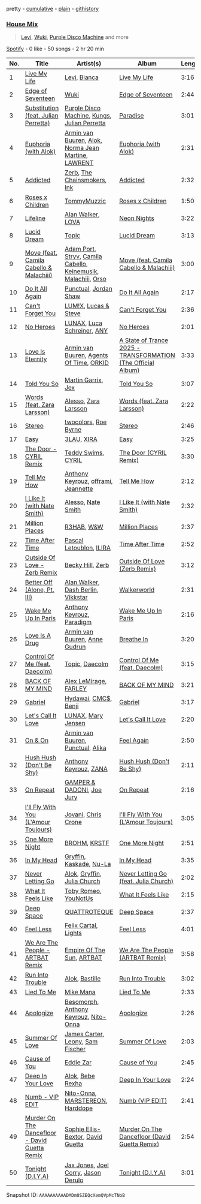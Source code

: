 pretty - [cumulative](/playlists/cumulative/37i9dQZF1EQpoj8u9Hn81e.md) - [plain](/playlists/plain/37i9dQZF1EQpoj8u9Hn81e) - [githistory](https://github.githistory.xyz/mdn522/spotify-playlist-archive/blob/main/playlists/plain/37i9dQZF1EQpoj8u9Hn81e)

### [House Mix](https://open.spotify.com/playlist/37i9dQZF1EQpoj8u9Hn81e)

> <a href=spotify:playlist:37i9dQZF1EIUR5At4eDY18>Levi</a>, <a href=spotify:playlist:37i9dQZF1EIVLVJy5vV0H4>Wuki</a>, <a href=spotify:playlist:37i9dQZF1EIXWDNub5biJY>Purple Disco Machine</a> and more

[Spotify](https://open.spotify.com/user/spotify) - 0 like - 50 songs - 2 hr 20 min

| No. | Title | Artist(s) | Album | Length |
|---|---|---|---|---|
| 1 | [Live My Life](https://open.spotify.com/track/6sypPT1T6B8rU9ZutV7GWF) | [Levi](https://open.spotify.com/artist/1M4OBXDWyLtubqa3SBLxwC), [Bianca](https://open.spotify.com/artist/43BmOTbp0fKzSvC4YxykMl) | [Live My Life](https://open.spotify.com/album/1ULuBQmuQf6Ul6Ofvc0gLY) | 3:16 |
| 2 | [Edge of Seventeen](https://open.spotify.com/track/5IFSvSEeCAvvBEQ85poqKB) | [Wuki](https://open.spotify.com/artist/6Se1y4vDcu9fVHLqdj1N3q) | [Edge of Seventeen](https://open.spotify.com/album/6oeEtPWpOfed7plMHI5qef) | 2:44 |
| 3 | [Substitution \(feat\. Julian Perretta\)](https://open.spotify.com/track/6BjG4NirMgJfC6QAvbfBNG) | [Purple Disco Machine](https://open.spotify.com/artist/2WBJQGf1bT1kxuoqziH5g4), [Kungs](https://open.spotify.com/artist/7keGfmQR4X5w0two1xKZ7d), [Julian Perretta](https://open.spotify.com/artist/2JLl6rSFWx9YuSPLcLhkAG) | [Paradise](https://open.spotify.com/album/1jWcipGHDLJ94RMB2XUhgK) | 3:01 |
| 4 | [Euphoria \(with Alok\)](https://open.spotify.com/track/2Fv1x10CiHukDdu96CYeHc) | [Armin van Buuren](https://open.spotify.com/artist/0SfsnGyD8FpIN4U4WCkBZ5), [Alok](https://open.spotify.com/artist/0NGAZxHanS9e0iNHpR8f2W), [Norma Jean Martine](https://open.spotify.com/artist/2fsk4VlJdNF6G8cCMDrrzB), [LAWRENT](https://open.spotify.com/artist/0O9m6ZuAAvUOhT6OgbtAmI) | [Euphoria \(with Alok\)](https://open.spotify.com/album/3lFUdKS5aaxORrnAzj7XIp) | 2:31 |
| 5 | [Addicted](https://open.spotify.com/track/5ZUIPLoTLJZrPQh2kFZEUM) | [Zerb](https://open.spotify.com/artist/6mDl7lQiLxT0iQ8LYhAlWy), [The Chainsmokers](https://open.spotify.com/artist/69GGBxA162lTqCwzJG5jLp), [Ink](https://open.spotify.com/artist/4ZhFCxPekpmV12n2xMeF2z) | [Addicted](https://open.spotify.com/album/7yO1vbedliKtwQ65jAjBQr) | 2:32 |
| 6 | [Roses x Children](https://open.spotify.com/track/3GxXPHTRn4vQArX83QprqZ) | [TommyMuzzic](https://open.spotify.com/artist/2XqXXH9xPa1zucIOtZ3u3A) | [Roses x Children](https://open.spotify.com/album/6EjzGyhe7zi2ZcrGWHXgA0) | 1:50 |
| 7 | [Lifeline](https://open.spotify.com/track/572PPqti4bqGpqEnsWFlIu) | [Alan Walker](https://open.spotify.com/artist/7vk5e3vY1uw9plTHJAMwjN), [LOVA](https://open.spotify.com/artist/1l2NYhptmHjo64MDOcej1x) | [Neon Nights](https://open.spotify.com/album/2PMUDyTcZRL0kMKibFgHKT) | 3:22 |
| 8 | [Lucid Dream](https://open.spotify.com/track/3fXy7UkU64qm5ezMBf0CTh) | [Topic](https://open.spotify.com/artist/0u6GtibW46tFX7koQ6uNJZ) | [Lucid Dream](https://open.spotify.com/album/2KTqJJVzXUalakSm6HcTdA) | 3:13 |
| 9 | [Move \(feat\. Camila Cabello & Malachiii\)](https://open.spotify.com/track/0scd3nh27AYTNXo0KHRmsG) | [Adam Port](https://open.spotify.com/artist/2loEsOijJ6XiGzWYFXMIRk), [Stryv](https://open.spotify.com/artist/6XjgqvaVLUib6lCerbZrYD), [Camila Cabello](https://open.spotify.com/artist/4nDoRrQiYLoBzwC5BhVJzF), [Keinemusik](https://open.spotify.com/artist/26WKgv73kRHD0gEDKD1i8j), [Malachiii](https://open.spotify.com/artist/37lTKHi901VnwngQ7C8noT), [Orso](https://open.spotify.com/artist/2yyaNPcdxZcn4iutCcLMaC) | [Move \(feat\. Camila Cabello & Malachiii\)](https://open.spotify.com/album/1Jo5dOD8bFEWnPIXKlORVp) | 3:00 |
| 10 | [Do It All Again](https://open.spotify.com/track/6BwPstqf4RoRMbDidFWNxE) | [Punctual](https://open.spotify.com/artist/1ocnIbhFWM9bSPrd7Hu4zF), [Jordan Shaw](https://open.spotify.com/artist/6Z8vLeI1ZMj2kzTNWVOBXr) | [Do It All Again](https://open.spotify.com/album/1WIy38HHVBg8KG3hVkCE2V) | 2:17 |
| 11 | [Can't Forget You](https://open.spotify.com/track/3YOkRTqknv92aUyOXcTxVg) | [LUM!X](https://open.spotify.com/artist/0TKFPt9w0AAEnhB9bd0pLy), [Lucas & Steve](https://open.spotify.com/artist/5wwneIFdawNgQ7GvKK29Z3) | [Can't Forget You](https://open.spotify.com/album/17p2hpEP5OkJnFZpbsL3wC) | 2:36 |
| 12 | [No Heroes](https://open.spotify.com/track/2K7vmv62BpMRIySly2w4nO) | [LUNAX](https://open.spotify.com/artist/7CLsFRcEkn0Amc9VlVOFwR), [Luca Schreiner](https://open.spotify.com/artist/5fiYAV2DWASxAUKDq7Gbe9), [ANY](https://open.spotify.com/artist/6Kj8Zi8kj1aPKyHX9w8C3L) | [No Heroes](https://open.spotify.com/album/5d6t6Chkt2KDFkfrcjA9Qu) | 2:01 |
| 13 | [Love Is Eternity](https://open.spotify.com/track/2vqBEZOn7BQN2PiOPBUKTr) | [Armin van Buuren](https://open.spotify.com/artist/0SfsnGyD8FpIN4U4WCkBZ5), [Agents Of Time](https://open.spotify.com/artist/6Jbyd4qzEtbFtswZP1o6Ht), [ORKID](https://open.spotify.com/artist/2fTfS7krIHHUCF6dRQmbkG) | [A State of Trance 2025 \- TRANSFORMATION \(The Official Album\)](https://open.spotify.com/album/4Op54RyLTo5ZmPelTwxAZZ) | 3:33 |
| 14 | [Told You So](https://open.spotify.com/track/52dEZA0A4siRTuA4e8w3ll) | [Martin Garrix](https://open.spotify.com/artist/60d24wfXkVzDSfLS6hyCjZ), [Jex](https://open.spotify.com/artist/0NO8SsF6umjI3iQJzTycVF) | [Told You So](https://open.spotify.com/album/3peq5CPlvCF11LKMDN4k8H) | 3:07 |
| 15 | [Words \(feat\. Zara Larsson\)](https://open.spotify.com/track/1bgKMxPQU7JIZEhNsM1vFs) | [Alesso](https://open.spotify.com/artist/4AVFqumd2ogHFlRbKIjp1t), [Zara Larsson](https://open.spotify.com/artist/1Xylc3o4UrD53lo9CvFvVg) | [Words \(feat\. Zara Larsson\)](https://open.spotify.com/album/66W7mt0wKGLFALilLBLfU6) | 2:22 |
| 16 | [Stereo](https://open.spotify.com/track/3ekheCAmDutf88rPe0WQU1) | [twocolors](https://open.spotify.com/artist/7ACEUD7UsmmXrnj4OLt8f9), [Roe Byrne](https://open.spotify.com/artist/6LjXRw1jZBtm5zCuorBJGg) | [Stereo](https://open.spotify.com/album/1tuvLXYPZgkyxDVM1ePw4w) | 2:46 |
| 17 | [Easy](https://open.spotify.com/track/6tOd448QY4mwJotfxQPgYR) | [3LAU](https://open.spotify.com/artist/4YLQaW1UU3mrVetC8gNkg5), [XIRA](https://open.spotify.com/artist/7CWqlWlNqgpEYr4vwcVzCJ) | [Easy](https://open.spotify.com/album/36G5TgLmtE6At9eSZwij78) | 3:25 |
| 18 | [The Door \- CYRIL Remix](https://open.spotify.com/track/6VD3T09spn64tjPcBih64P) | [Teddy Swims](https://open.spotify.com/artist/33qOK5uJ8AR2xuQQAhHump), [CYRIL](https://open.spotify.com/artist/11kt6ggsdxvI8MhyeSMKom) | [The Door \(CYRIL Remix\)](https://open.spotify.com/album/0lFoxDrwrNWwtfw1KohwAN) | 3:30 |
| 19 | [Tell Me How](https://open.spotify.com/track/0d2yUkzvqA85zHqiKA9IuE) | [Anthony Keyrouz](https://open.spotify.com/artist/0y4czH6DnvpftiSoy7V3HY), [offrami](https://open.spotify.com/artist/733pYGuQ9xwCh15uK2VWT1), [Jeannette](https://open.spotify.com/artist/0QRElUVqKorMjCNg6yPQfw) | [Tell Me How](https://open.spotify.com/album/5M8b8IFy69V7CHCRfdkJuv) | 2:12 |
| 20 | [I Like It \(with Nate Smith\)](https://open.spotify.com/track/3MBJxg2sT7CAdqYcdU8C5K) | [Alesso](https://open.spotify.com/artist/4AVFqumd2ogHFlRbKIjp1t), [Nate Smith](https://open.spotify.com/artist/4NYMUsIcUUsBHbV9DICa5x) | [I Like It \(with Nate Smith\)](https://open.spotify.com/album/2ENPW1y88zy7MAQJ7Vt5XC) | 2:32 |
| 21 | [Million Places](https://open.spotify.com/track/3rCuELlVNqzcG8JHDJh76m) | [R3HAB](https://open.spotify.com/artist/6cEuCEZu7PAE9ZSzLLc2oQ), [W&W](https://open.spotify.com/artist/2rTo8KIkBTFjQS7VvaKYQ4) | [Million Places](https://open.spotify.com/album/0FDi6UKrT6OaQuzY0a4Hna) | 2:37 |
| 22 | [Time After Time](https://open.spotify.com/track/0W98yebOu4MC2ULhurYbAZ) | [Pascal Letoublon](https://open.spotify.com/artist/0oXTS2yHUnuji1R7kc9J9a), [ILIRA](https://open.spotify.com/artist/6mzs66iVW15C5iLt0JLt41) | [Time After Time](https://open.spotify.com/album/2xl4YF1t2nMHIooLxeipdx) | 2:52 |
| 23 | [Outside Of Love \- Zerb Remix](https://open.spotify.com/track/7pO5CuNmPjoG2c27YWliB5) | [Becky Hill](https://open.spotify.com/artist/4EPJlUEBy49EX1wuFOvtjK), [Zerb](https://open.spotify.com/artist/6mDl7lQiLxT0iQ8LYhAlWy) | [Outside Of Love \(Zerb Remix\)](https://open.spotify.com/album/24mUalHE64ktRE9OiW5PgE) | 3:12 |
| 24 | [Better Off \(Alone, Pt\. III\)](https://open.spotify.com/track/0SML6wWerD0yI2Xd4OUC1R) | [Alan Walker](https://open.spotify.com/artist/7vk5e3vY1uw9plTHJAMwjN), [Dash Berlin](https://open.spotify.com/artist/1xT5p0VBpnZDrvVSjX9sri), [Vikkstar](https://open.spotify.com/artist/3wE6Lb4RCyPMoXsnXV0ZPC) | [Walkerworld](https://open.spotify.com/album/2pElzwHGoJr3zPA05onhr0) | 2:31 |
| 25 | [Wake Me Up In Paris](https://open.spotify.com/track/4dq7XLDmFHNwc1yqL339qT) | [Anthony Keyrouz](https://open.spotify.com/artist/0y4czH6DnvpftiSoy7V3HY), [Paradigm](https://open.spotify.com/artist/6WamMeXO2jN9tUYxSBUclQ) | [Wake Me Up In Paris](https://open.spotify.com/album/6TiAOruZ9SPA5FLsD7ACsN) | 2:16 |
| 26 | [Love Is A Drug](https://open.spotify.com/track/5BYO2o4tpB4rzzVesxtUuT) | [Armin van Buuren](https://open.spotify.com/artist/0SfsnGyD8FpIN4U4WCkBZ5), [Anne Gudrun](https://open.spotify.com/artist/4CjmulKe83Ymzhud7vD0i5) | [Breathe In](https://open.spotify.com/album/5O5omtkIR6DrDMKM8YCHmw) | 3:20 |
| 27 | [Control Of Me \(feat\. Daecolm\)](https://open.spotify.com/track/6DHluTEItUYKyU5fhqLRNc) | [Topic](https://open.spotify.com/artist/0u6GtibW46tFX7koQ6uNJZ), [Daecolm](https://open.spotify.com/artist/1IFAU4mznUcfPVP9z2c24N) | [Control Of Me \(feat\. Daecolm\)](https://open.spotify.com/album/4jMryrW1qdyahy1pjyR2Tm) | 3:15 |
| 28 | [BACK OF MY MIND](https://open.spotify.com/track/2KICDTj8KkODjuit7v4AK6) | [Alex LeMirage](https://open.spotify.com/artist/2fYtH8OoLTeDIicmFH9dNu), [FARLEY](https://open.spotify.com/artist/7uYA1SvZLemlrGJxyqdf4O) | [BACK OF MY MIND](https://open.spotify.com/album/19uIrDTrWHNYP4uqmUNVcE) | 3:21 |
| 29 | [Gabriel](https://open.spotify.com/track/4Qo9UFzbsp5avmUs6Okpl6) | [Hydawai](https://open.spotify.com/artist/5adV10VCaQCO3HJLlVQiFZ), [CMC$](https://open.spotify.com/artist/78DWNk8gFHU30TGITAgbM7), [Benji](https://open.spotify.com/artist/4VmGrnGFwIKUkAGfKfeVOo) | [Gabriel](https://open.spotify.com/album/0csMhRMVvKNBPnfNBvfaHu) | 3:17 |
| 30 | [Let's Call It Love](https://open.spotify.com/track/3i7Uzo6SN9Gk5vnEvAsy4C) | [LUNAX](https://open.spotify.com/artist/7CLsFRcEkn0Amc9VlVOFwR), [Mary Jensen](https://open.spotify.com/artist/3Lhhz2OmsLzPNnSrhij4XB) | [Let's Call It Love](https://open.spotify.com/album/59vsEGJiHPbbySFipoLcuO) | 2:20 |
| 31 | [On & On](https://open.spotify.com/track/6wLqNGHQIja6xqT0cfrzBB) | [Armin van Buuren](https://open.spotify.com/artist/0SfsnGyD8FpIN4U4WCkBZ5), [Punctual](https://open.spotify.com/artist/1ocnIbhFWM9bSPrd7Hu4zF), [Alika](https://open.spotify.com/artist/1U3n3wACHLjc8sS1obMEuf) | [Feel Again](https://open.spotify.com/album/2uqVgoe1PcKmwx3ihlbevM) | 2:50 |
| 32 | [Hush Hush \(Don't Be Shy\)](https://open.spotify.com/track/6yotiCxcSIm4HyZdA6wcYH) | [Anthony Keyrouz](https://open.spotify.com/artist/0y4czH6DnvpftiSoy7V3HY), [ZANA](https://open.spotify.com/artist/34lIancN28qj7jD4JxYOdE) | [Hush Hush \(Don't Be Shy\)](https://open.spotify.com/album/5fvGw0hlFb6wdSK9MGgY2s) | 2:11 |
| 33 | [On Repeat](https://open.spotify.com/track/0HGpMpt4OrGUtdHq8dVuPN) | [GAMPER & DADONI](https://open.spotify.com/artist/6HQ6vf4AloXyVNdyJhrX1J), [Joe Jury](https://open.spotify.com/artist/6CfdbVxJuo31StQ21ffOer) | [On Repeat](https://open.spotify.com/album/7ybQ2Vblnsi7QomG9AJtmF) | 2:16 |
| 34 | [I'll Fly With You \(L'Amour Toujours\)](https://open.spotify.com/track/647ApDC8JCH0CRKNYAwos9) | [Jovani](https://open.spotify.com/artist/6jx9UX4W6wVbifcN8U246U), [Chris Crone](https://open.spotify.com/artist/4GrH6djlMelZDucxke8WAk) | [I'll Fly With You \(L'Amour Toujours\)](https://open.spotify.com/album/1dPTyvKxQlxhlRjg6RXGdO) | 3:05 |
| 35 | [One More Night](https://open.spotify.com/track/7eLTKfgiVfQTCWVtnZImau) | [BROHM](https://open.spotify.com/artist/33cjmfhkyHbulkQwkuxe3i), [KRSTF](https://open.spotify.com/artist/0HVCl1nyaoINdqF5jJEdMT) | [One More Night](https://open.spotify.com/album/1LEOrxb9axbi2FIglwifa4) | 2:51 |
| 36 | [In My Head](https://open.spotify.com/track/5zXfHNzmiGLpMJhzFdD7bM) | [Gryffin](https://open.spotify.com/artist/2ZRQcIgzPCVaT9XKhXZIzh), [Kaskade](https://open.spotify.com/artist/6TQj5BFPooTa08A7pk8AQ1), [Nu\-La](https://open.spotify.com/artist/4yzrGOiPCcssfpKBT0bnHR) | [In My Head](https://open.spotify.com/album/40SaMKXFBRBnQJpAkXzcHr) | 3:35 |
| 37 | [Never Letting Go](https://open.spotify.com/track/50aavjIFmj5VB6Cxkcx2X7) | [Alok](https://open.spotify.com/artist/0NGAZxHanS9e0iNHpR8f2W), [Gryffin](https://open.spotify.com/artist/2ZRQcIgzPCVaT9XKhXZIzh), [Julia Church](https://open.spotify.com/artist/4dHGNdVhBxCJUyMk9dR727) | [Never Letting Go \(feat\. Julia Church\)](https://open.spotify.com/album/3D4noTUY4HJPPf3Swo3XM9) | 2:02 |
| 38 | [What It Feels Like](https://open.spotify.com/track/7lD0SNdtIYGV30yxu4494I) | [Toby Romeo](https://open.spotify.com/artist/2XnY6NZ6rENbLMYabjkRey), [YouNotUs](https://open.spotify.com/artist/67ghKnycRX6VM1xfqJSMlH) | [What It Feels Like](https://open.spotify.com/album/6w5EasEXNH9NSNpgJLqXO5) | 2:15 |
| 39 | [Deep Space](https://open.spotify.com/track/7KZKYQ3k3S4f1BsIHNwY6C) | [QUATTROTEQUE](https://open.spotify.com/artist/0l1kVCUpMOfiqosrJLdFJX) | [Deep Space](https://open.spotify.com/album/34RmiKHYTfQVvdaLbw7Tpr) | 2:37 |
| 40 | [Feel Less](https://open.spotify.com/track/0uEOOlUaUT2bC2a3anIVjG) | [Felix Cartal](https://open.spotify.com/artist/6roDXEmZ6AARdOUv6x5U2v), [Lights](https://open.spotify.com/artist/5pdyjBIaY5o1yOyexGIUc6) | [Feel Less](https://open.spotify.com/album/14AAzYmdbb8x9s3i4H3dL6) | 4:01 |
| 41 | [We Are The People \- ARTBAT Remix](https://open.spotify.com/track/0L6223jyrD2qFSxSmjpEMP) | [Empire Of The Sun](https://open.spotify.com/artist/67hb7towEyKvt5Z8Bx306c), [ARTBAT](https://open.spotify.com/artist/3BkRu2TGd2I1uBxZKddfg1) | [We Are The People \(ARTBAT Remix\)](https://open.spotify.com/album/60byCifK9JXAUwNzbpfSS2) | 3:58 |
| 42 | [Run Into Trouble](https://open.spotify.com/track/5C2mUkFTs51bizl4LAaqRy) | [Alok](https://open.spotify.com/artist/0NGAZxHanS9e0iNHpR8f2W), [Bastille](https://open.spotify.com/artist/7EQ0qTo7fWT7DPxmxtSYEc) | [Run Into Trouble](https://open.spotify.com/album/2Cfzwp8KLSsL7oul0sGirP) | 3:02 |
| 43 | [Lied To Me](https://open.spotify.com/track/4E3Dbzqn1c7B2opuWf6VOJ) | [Mike Mana](https://open.spotify.com/artist/54CyPPYrmaRRxsN8rjwYnQ) | [Lied To Me](https://open.spotify.com/album/4SNy6cKk1n44yOtWB6hFQ4) | 2:33 |
| 44 | [Apologize](https://open.spotify.com/track/0l1E291U7ZCyuDa2C3HVTX) | [Besomorph](https://open.spotify.com/artist/619CzMJPPWrCeZwx5qw6ko), [Anthony Keyrouz](https://open.spotify.com/artist/0y4czH6DnvpftiSoy7V3HY), [Nito\-Onna](https://open.spotify.com/artist/79GiwayvvpyZVErpH6BLsY) | [Apologize](https://open.spotify.com/album/4Ip6BPr0KtnxAl5z6R98tG) | 2:26 |
| 45 | [Summer Of Love](https://open.spotify.com/track/3HL3TJezSH1S7e1daqWb7g) | [James Carter](https://open.spotify.com/artist/5344K3N7rx7kw1HjO8psuq), [Leony](https://open.spotify.com/artist/2NpPlwwDVYR5dIj0F31EcC), [Sam Fischer](https://open.spotify.com/artist/6L1XC7NrmgWRlwAeLJvVtA) | [Summer Of Love](https://open.spotify.com/album/3dfw820L9e1avL7i8zwvUU) | 2:03 |
| 46 | [Cause of You](https://open.spotify.com/track/0jEwOLsT3Ino4oRpvZDPSU) | [Eddie Zar](https://open.spotify.com/artist/36LzPiVbpx9xKEYRrlwUB6) | [Cause of You](https://open.spotify.com/album/0ceQgx2jT8Ur8GmqWJUeV9) | 2:45 |
| 47 | [Deep In Your Love](https://open.spotify.com/track/0sftzYE0YgPHXrvJyUyGjB) | [Alok](https://open.spotify.com/artist/0NGAZxHanS9e0iNHpR8f2W), [Bebe Rexha](https://open.spotify.com/artist/64M6ah0SkkRsnPGtGiRAbb) | [Deep In Your Love](https://open.spotify.com/album/3QkffLjHLnGMUgMAvrOgrs) | 2:24 |
| 48 | [Numb \- VIP EDIT](https://open.spotify.com/track/4WVe5d7vmDYnKLIZ0pZ0hQ) | [Nito\-Onna](https://open.spotify.com/artist/79GiwayvvpyZVErpH6BLsY), [MARSTEREON](https://open.spotify.com/artist/7jEVO7yGtLTH2UsMcuA8Ap), [Harddope](https://open.spotify.com/artist/0wfl4Df1okXQp1cCxkHo6E) | [Numb \(VIP EDIT\)](https://open.spotify.com/album/0ipIXygCuoW2XuoXReEcST) | 2:41 |
| 49 | [Murder On The Dancefloor \- David Guetta Remix](https://open.spotify.com/track/3g5KZyz7LmG7xsAe6c4O5b) | [Sophie Ellis\-Bextor](https://open.spotify.com/artist/2cBh5lVMg222FFuRU7EfDE), [David Guetta](https://open.spotify.com/artist/1Cs0zKBU1kc0i8ypK3B9ai) | [Murder On The Dancefloor \(David Guetta Remix\)](https://open.spotify.com/album/3WqgCHY7LbKrnsM1PXm5Sk) | 2:54 |
| 50 | [Tonight \(D.I.Y.A\)](https://open.spotify.com/track/1FYAysfZgA82W5QA8SwdwI) | [Jax Jones](https://open.spotify.com/artist/4Q6nIcaBED8qUel8bBx6Cr), [Joel Corry](https://open.spotify.com/artist/6DgP9otnZw5z6daOntINxp), [Jason Derulo](https://open.spotify.com/artist/07YZf4WDAMNwqr4jfgOZ8y) | [Tonight \(D.I.Y.A\)](https://open.spotify.com/album/4RhrsCGc8rziRbyPa3SnFF) | 3:01 |

Snapshot ID: `AAAAAAAAAADMDm0SZEQcXemQVpMcTNoB`
